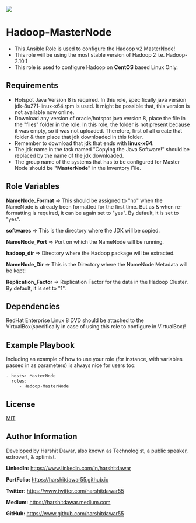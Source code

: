 <img src = "https://img.shields.io/badge/version-1.0.1-brightgreen" />

Hadoop-MasterNode
=========

* This Ansible Role is used to configure the Hadoop v2 MasterNode!
* This role will be using the most stable version of Hadoop 2 i.e. Hadoop-2.10.1
* This role is used to configure Hadoop on **CentOS** based Linux Only.

Requirements
------------

* Hotspot Java Version 8 is required. In this role, specifically java version jdk-8u271-linux-x64.rpm is used. It might be possible that, this version is not available now online.
* Download any version of oracle/hotspot java version 8, place the file in the "files" folder in the role. In this role, the folder is not present because it was empty, so it was not uploaded. Therefore, first of all create that folder & then place that jdk downloaded in this folder.
* Remember to download that jdk that ends with **linux-x64**.  
* The jdk name in the task named "Copying the Java Software!" should be replaced by the name of the jdk downloaded.
* The group name of the systems that has to be configured for Master Node should be **"MasterNode"** in the Inventory File.

Role Variables
--------------

**NameNode_Format** => This should be assigned to "no" when the NameNode is already been formatted for the first time. But as & when re-formatting is required, it can be again set to "yes". By default, it is set to "yes".
<br />

**softwares** => This is the directory where the JDK will be copied.
<br />

**NameNode_Port** => Port on which the NameNode will be running.
<br />

**hadoop_dir** => Directory where the Hadoop package will be extracted. 
<br />

**NameNode_Dir** => This is the Directory where the NameNode Metadata will be kept!
<br />

**Replication_Factor** => Replication Factor for the data in the Hadoop Cluster. By default, it is set to "1".

Dependencies
------------

RedHat Enterprise Linux 8 DVD should be attached to the VirtualBox(specifically in case of using this role to configure in VirtualBox)! 

Example Playbook
----------------

Including an example of how to use your role (for instance, with variables passed in as parameters) is always nice for users too:

    - hosts: MasterNode
      roles:
         - Hadoop-MasterNode

License
-------

[MIT](https://github.com/HarshitDawar55/Hadoop-v2-MasterNode/blob/main/LICENSE)

Author Information
------------------

Developed by Harshit Dawar, also known as Technologist, a public speaker, extrovert, & optimist.

**LinkedIn:** https://www.linkedin.com/in/harshitdawar

**PortFolio:** https://harshitdawar55.github.io

**Twitter:** https://www.twitter.com/harshitdawar55

**Medium:** https://harshitdawar.medium.com

**GitHub:** https://www.github.com/harshitdawar55
